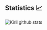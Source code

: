 ## Statistics :chart_with_upwards_trend:

![Kiril github stats](https://github-readme-stats.vercel.app/api?username=kanastasov)

